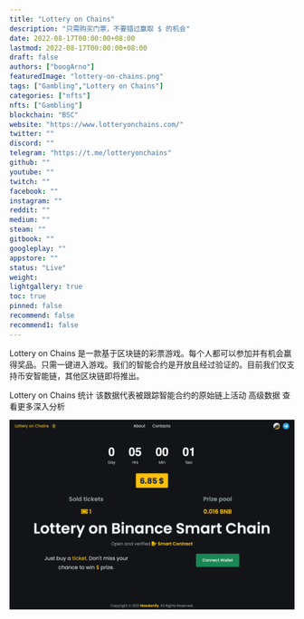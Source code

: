 ```yaml
---
title: "Lottery on Chains"
description: "只需购买门票，不要错过赢取 $ 的机会"
date: 2022-08-17T00:00:00+08:00
lastmod: 2022-08-17T00:00:00+08:00
draft: false
authors: ["boogArno"]
featuredImage: "lottery-on-chains.png"
tags: ["Gambling","Lottery on Chains"]
categories: ["nfts"]
nfts: ["Gambling"]
blockchain: "BSC"
website: "https://www.lotteryonchains.com/"
twitter: ""
discord: ""
telegram: "https://t.me/lotteryonchains"
github: ""
youtube: ""
twitch: ""
facebook: ""
instagram: ""
reddit: ""
medium: ""
steam: ""
gitbook: ""
googleplay: ""
appstore: ""
status: "Live"
weight: 
lightgallery: true
toc: true
pinned: false
recommend: false
recommend1: false
---
```

Lottery on Chains 是一款基于区块链的彩票游戏。每个人都可以参加并有机会赢得奖品。只需一键进入游戏。我们的智能合约是开放且经过验证的。目前我们仅支持币安智能链，其他区块链即将推出。

Lottery on Chains 统计
该数据代表被跟踪智能合约的原始链上活动 高级数据  查看更多深入分析

![lotteryonchains-dapp-gambling-bsc-image1_177a9f2e0a5477068f34aa3bf3cc4dfc](lotteryonchains-dapp-gambling-bsc-image1_177a9f2e0a5477068f34aa3bf3cc4dfc.png)